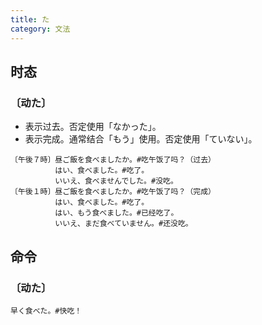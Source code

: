 ```yaml
---
title: た
category: 文法
---
```


## 时态

### 〔动た〕

- 表示过去。否定使用「なかった」。
- 表示完成。通常结合「もう」使用。否定使用「ていない」。

```example
〔午後７時〕昼ご飯を食べましたか。#吃午饭了吗？（过去）
　　　　　　はい、食べました。#吃了。
　　　　　　いいえ、食べませんでした。#没吃。
〔午後１時〕昼ご飯を食べましたか。#吃午饭了吗？（完成）
　　　　　　はい、食べました。#吃了。
　　　　　　はい、もう食べました。#已经吃了。
　　　　　　いいえ、まだ食べていません。#还没吃。
```

## 命令

### 〔动た〕

```example
早く食べた。#快吃！
```
